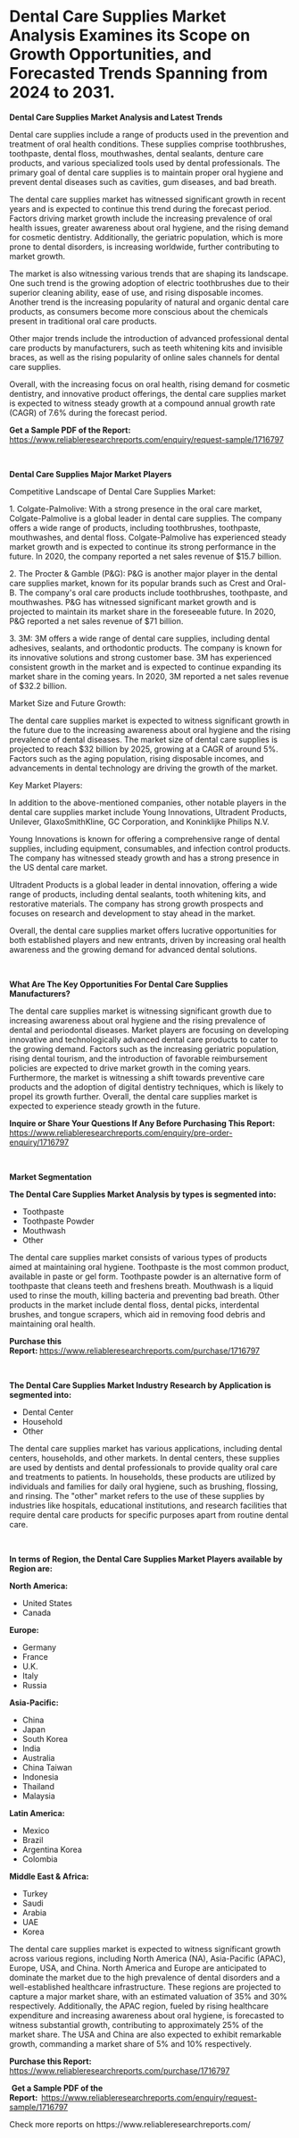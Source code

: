<p><h1>Dental Care Supplies Market Analysis Examines its Scope on Growth Opportunities, and Forecasted Trends Spanning from 2024 to 2031.</h1></p><p><strong>Dental Care Supplies Market Analysis and Latest Trends</strong></p>
<p><p>Dental care supplies include a range of products used in the prevention and treatment of oral health conditions. These supplies comprise toothbrushes, toothpaste, dental floss, mouthwashes, dental sealants, denture care products, and various specialized tools used by dental professionals. The primary goal of dental care supplies is to maintain proper oral hygiene and prevent dental diseases such as cavities, gum diseases, and bad breath.</p><p>The dental care supplies market has witnessed significant growth in recent years and is expected to continue this trend during the forecast period. Factors driving market growth include the increasing prevalence of oral health issues, greater awareness about oral hygiene, and the rising demand for cosmetic dentistry. Additionally, the geriatric population, which is more prone to dental disorders, is increasing worldwide, further contributing to market growth.</p><p>The market is also witnessing various trends that are shaping its landscape. One such trend is the growing adoption of electric toothbrushes due to their superior cleaning ability, ease of use, and rising disposable incomes. Another trend is the increasing popularity of natural and organic dental care products, as consumers become more conscious about the chemicals present in traditional oral care products.</p><p>Other major trends include the introduction of advanced professional dental care products by manufacturers, such as teeth whitening kits and invisible braces, as well as the rising popularity of online sales channels for dental care supplies.</p><p>Overall, with the increasing focus on oral health, rising demand for cosmetic dentistry, and innovative product offerings, the dental care supplies market is expected to witness steady growth at a compound annual growth rate (CAGR) of 7.6% during the forecast period.</p></p>
<p><strong>Get a Sample PDF of the Report:&nbsp;</strong> <a href="https://www.reliableresearchreports.com/enquiry/request-sample/1716797">https://www.reliableresearchreports.com/enquiry/request-sample/1716797</a></p>
<p>&nbsp;</p>
<p><strong>Dental Care Supplies Major Market Players</strong></p>
<p><p>Competitive Landscape of Dental Care Supplies Market:</p><p>1. Colgate-Palmolive: With a strong presence in the oral care market, Colgate-Palmolive is a global leader in dental care supplies. The company offers a wide range of products, including toothbrushes, toothpaste, mouthwashes, and dental floss. Colgate-Palmolive has experienced steady market growth and is expected to continue its strong performance in the future. In 2020, the company reported a net sales revenue of $15.7 billion.</p><p>2. The Procter & Gamble (P&G): P&G is another major player in the dental care supplies market, known for its popular brands such as Crest and Oral-B. The company's oral care products include toothbrushes, toothpaste, and mouthwashes. P&G has witnessed significant market growth and is projected to maintain its market share in the foreseeable future. In 2020, P&G reported a net sales revenue of $71 billion.</p><p>3. 3M: 3M offers a wide range of dental care supplies, including dental adhesives, sealants, and orthodontic products. The company is known for its innovative solutions and strong customer base. 3M has experienced consistent growth in the market and is expected to continue expanding its market share in the coming years. In 2020, 3M reported a net sales revenue of $32.2 billion.</p><p>Market Size and Future Growth:</p><p>The dental care supplies market is expected to witness significant growth in the future due to the increasing awareness about oral hygiene and the rising prevalence of dental diseases. The market size of dental care supplies is projected to reach $32 billion by 2025, growing at a CAGR of around 5%. Factors such as the aging population, rising disposable incomes, and advancements in dental technology are driving the growth of the market.</p><p>Key Market Players:</p><p>In addition to the above-mentioned companies, other notable players in the dental care supplies market include Young Innovations, Ultradent Products, Unilever, GlaxoSmithKline, GC Corporation, and Koninklijke Philips N.V.</p><p>Young Innovations is known for offering a comprehensive range of dental supplies, including equipment, consumables, and infection control products. The company has witnessed steady growth and has a strong presence in the US dental care market.</p><p>Ultradent Products is a global leader in dental innovation, offering a wide range of products, including dental sealants, tooth whitening kits, and restorative materials. The company has strong growth prospects and focuses on research and development to stay ahead in the market.</p><p>Overall, the dental care supplies market offers lucrative opportunities for both established players and new entrants, driven by increasing oral health awareness and the growing demand for advanced dental solutions.</p></p>
<p>&nbsp;</p>
<p><strong>What Are The Key Opportunities For Dental Care Supplies Manufacturers?</strong></p>
<p><p>The dental care supplies market is witnessing significant growth due to increasing awareness about oral hygiene and the rising prevalence of dental and periodontal diseases. Market players are focusing on developing innovative and technologically advanced dental care products to cater to the growing demand. Factors such as the increasing geriatric population, rising dental tourism, and the introduction of favorable reimbursement policies are expected to drive market growth in the coming years. Furthermore, the market is witnessing a shift towards preventive care products and the adoption of digital dentistry techniques, which is likely to propel its growth further. Overall, the dental care supplies market is expected to experience steady growth in the future.</p></p>
<p><strong>Inquire or Share Your Questions If Any Before Purchasing This Report:</strong> <a href="https://www.reliableresearchreports.com/enquiry/pre-order-enquiry/1716797">https://www.reliableresearchreports.com/enquiry/pre-order-enquiry/1716797</a></p>
<p>&nbsp;</p>
<p><strong>Market Segmentation</strong></p>
<p><strong>The Dental Care Supplies Market Analysis by types is segmented into:</strong></p>
<p><ul><li>Toothpaste</li><li>Toothpaste Powder</li><li>Mouthwash</li><li>Other</li></ul></p>
<p><p>The dental care supplies market consists of various types of products aimed at maintaining oral hygiene. Toothpaste is the most common product, available in paste or gel form. Toothpaste powder is an alternative form of toothpaste that cleans teeth and freshens breath. Mouthwash is a liquid used to rinse the mouth, killing bacteria and preventing bad breath. Other products in the market include dental floss, dental picks, interdental brushes, and tongue scrapers, which aid in removing food debris and maintaining oral health.</p></p>
<p><strong>Purchase this Report:&nbsp;</strong><a href="https://www.reliableresearchreports.com/purchase/1716797">https://www.reliableresearchreports.com/purchase/1716797</a></p>
<p>&nbsp;</p>
<p><strong>The Dental Care Supplies Market Industry Research by Application is segmented into:</strong></p>
<p><ul><li>Dental Center</li><li>Household</li><li>Other</li></ul></p>
<p><p>The dental care supplies market has various applications, including dental centers, households, and other markets. In dental centers, these supplies are used by dentists and dental professionals to provide quality oral care and treatments to patients. In households, these products are utilized by individuals and families for daily oral hygiene, such as brushing, flossing, and rinsing. The "other" market refers to the use of these supplies by industries like hospitals, educational institutions, and research facilities that require dental care products for specific purposes apart from routine dental care.</p></p>
<p>&nbsp;</p>
<p><strong>In terms of Region, the Dental Care Supplies Market Players available by Region are:</strong></p>
<p>
    <p> <strong> North America: </strong>
        <ul>
            <li>United States</li>
            <li>Canada</li>
        </ul>
        </p> 
    <p> <strong> Europe: </strong>
        <ul>
            <li>Germany</li>
            <li>France</li>
            <li>U.K.</li>
            <li>Italy</li>
            <li>Russia</li>
        </ul>
        </p> 
    <p> <strong> Asia-Pacific: </strong>
        <ul>
            <li>China</li>
            <li>Japan</li>
            <li>South Korea</li>
            <li>India</li>
            <li>Australia</li>
            <li>China Taiwan</li>
            <li>Indonesia</li>
            <li>Thailand</li>
            <li>Malaysia</li>
        </ul>
        </p> 
    <p> <strong> Latin America: </strong>
        <ul>
            <li>Mexico</li>
            <li>Brazil</li>
            <li>Argentina Korea</li>
            <li>Colombia</li>
        </ul>
        </p> 
    <p> <strong> Middle East & Africa: </strong>
        <ul>
            <li>Turkey</li>
            <li>Saudi</li>
            <li>Arabia</li>
            <li>UAE</li>
            <li>Korea</li>
        </ul>
    </p>
    </p>
<p><p>The dental care supplies market is expected to witness significant growth across various regions, including North America (NA), Asia-Pacific (APAC), Europe, USA, and China. North America and Europe are anticipated to dominate the market due to the high prevalence of dental disorders and a well-established healthcare infrastructure. These regions are projected to capture a major market share, with an estimated valuation of 35% and 30% respectively. Additionally, the APAC region, fueled by rising healthcare expenditure and increasing awareness about oral hygiene, is forecasted to witness substantial growth, contributing to approximately 25% of the market share. The USA and China are also expected to exhibit remarkable growth, commanding a market share of 5% and 10% respectively.</p></p>
<p><strong>Purchase this Report: </strong><a href="https://www.reliableresearchreports.com/purchase/1716797">https://www.reliableresearchreports.com/purchase/1716797</a></p>
<p>&nbsp;<strong>Get a Sample PDF of the Report:&nbsp;&nbsp;</strong><a href="https://www.reliableresearchreports.com/enquiry/request-sample/1716797">https://www.reliableresearchreports.com/enquiry/request-sample/1716797</a></p>
<p><strong></strong></p>
<p>Check more reports on https://www.reliableresearchreports.com/</p>